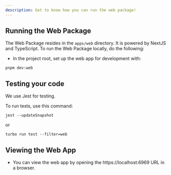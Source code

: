 ```yaml
---
description: Get to know how you can run the web package!
---
```


## Running the Web Package

The Web Package resides in the `apps/web` directory. It is powered by NextJS and TypeScript. To run the Web Package locally, do the following:

* In the project root, set up the web app for development with:

```
pnpm dev:web
```

## Testing your code

We use Jest for testing.

To run tests, use this command:

```
jest --updateSnapshot 
```

or

```
turbo run test --filter=web
```

## Viewing the Web App

* You can view the web app by opening the https://localhost:6969 URL in a browser.


